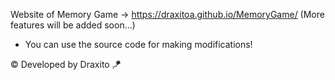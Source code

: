Website of Memory Game -> https://draxitoa.github.io/MemoryGame/
(More features will be added soon...)

- You can use the source code for making modifications!

© Developed by Draxito 🪁

